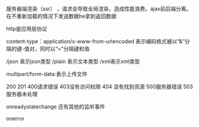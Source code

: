 服务器端渲染（ssr） ，请求会导致全局渲染，造成性能浪费。ajax前后端分离。在不重新加载的情况下发送数据he拿到返回数据

http是应用层协议



content-type：application/x-www-from-urlencoded  表示编码格式被以“&”分隔的键-值对，同时以“=”分隔键和值

/json  表示json类型 /plain 表示文本类型 /xml表示xml类型

multipart/form-data:表示上传文件

200 201  400请求错误 403没有访问权限 404 没有找到资源 500服务器错误 503服务器未处理

onreadystatechange 还有其他的监听事件

onerror